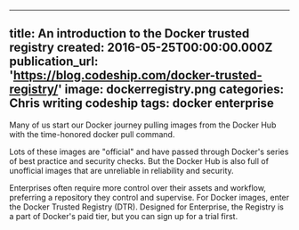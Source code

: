  - --
title: An introduction to the Docker trusted registry
created: 2016-05-25T00:00:00.000Z
publication_url: 'https://blog.codeship.com/docker-trusted-registry/'
image: dockerregistry.png
categories: Chris writing codeship
tags: docker enterprise
---

Many of us start our Docker journey pulling images from the Docker Hub with the time-honored docker pull command.

Lots of these images are "official" and have passed through Docker's series of best practice and security checks. But the Docker Hub is also full of unofficial images that are unreliable in reliability and security.

Enterprises often require more control over their assets and workflow, preferring a repository they control and supervise. For Docker images, enter the Docker Trusted Registry (DTR). Designed for Enterprise, the Registry is a part of Docker's paid tier, but you can sign up for a trial first.
